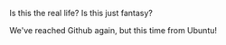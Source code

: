 Is this the real life? Is this just fantasy?

We've reached Github again, but this time from Ubuntu!
